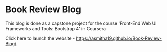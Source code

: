 # Book Review Blog

This blog is done as a capstone project for the course 'Front-End Web UI Frameworks and Tools: Bootstrap 4' in Coursera

Click here to launch the website -  https://asmitha19.github.io/Book-Review-Blog/
